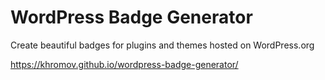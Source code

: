 # WordPress Badge Generator
Create beautiful badges for plugins and themes hosted on WordPress.org

https://khromov.github.io/wordpress-badge-generator/
